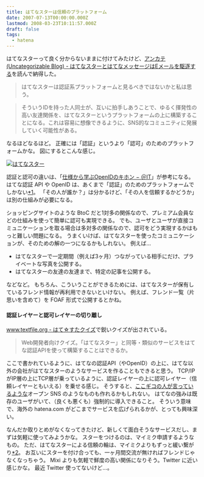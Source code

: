 ```yaml
---
title: はてなスターは信頼のプラットフォーム
date: 2007-07-13T00:00:00.000Z
lastmod: 2008-03-23T10:11:57.000Z
draft: false
tags:
  - hatena
---
```


はてなスターって良く分からないままに付けてみたけど、[アンカテ(Uncategorizable Blog) - はてなスターとはてなメッセージはEメールを駆逐する](http://d.hatena.ne.jp/essa/20070712/p1)を読んで納得した。

> はてなスターは認証系プラットフォームと見るべきではないかと私は思う。

> そういうIDを持った人同士が、互いに拍手しあうことで、ゆるく揮発性の高い友達関係を、はてなスターというプラットフォームの上に構築することになる。これは容易に想像できるように、SNS的なコミュニティに発展していく可能性がある。

なるほどなるほど。 正確には「認証」というより「認可」のためのプラットフォームかな。 図にするとこんな感じ。

[![はてなスター](https://farm2.staticflickr.com/1067/798345868_1163975b99.jpg "はてなスター")](http://www.flickr.com/photos/machu/798345868/)

認証と認可の違いは、「[仕様から学ぶOpenIDのキホン − ＠IT](http://www.atmarkit.co.jp/fsecurity/rensai/openid01/openid01.html)」が参考になる。 はてな認証 API や OpenID は、あくまで「認証」のためのプラットフォームでしかない[\*1](# "はてな認証は、はてなグループと組み合わせることで認可的にも使えそうだけど")。 「その人が誰か？」は分かるけど、「その人を信頼するかどうか」は別の仕組みが必要になる。

ショッピングサイトのような BtoC だと1対多の関係なので、プレミアム会員などの仕組みを使って簡単に認可も実現できる。 でも、ユーザとユーザが直接コミュニケーションを取る場合は多対多の関係なので、認可をどう実現するかはもっと難しい問題になる。 うまくいけば、はてなスターを使ったコミュニケーションが、そのための解の一つになるかもしれない。 例えば…

* はてなスターで一定期間（例えば3ヶ月）つながっている相手にだけ、プライベートな写真を公開する。
* はてなスターの友達の友達まで、特定の記事を公開する。

などなど。 もちろん、こういうことができるためには、はてなスターが保有しているフレンド情報が再利用できないといけない。 例えば、フレンド一覧（片思いを含めて）を FOAF 形式で公開するとかね。

#### 認証レイヤーと認可レイヤーの切り離し

[www.textfile.org - はて☆すたクイズ](http://d.hatena.ne.jp/textfile/20070713/star)で鋭いクイズが出されている。

> Web開発者向けクイズ。「はてなスター」と同等・類似のサービスをはてな認証APIを使って構築することはできるか。

ここで書かれているように、はてなの認証API（やOpenID）の上に、はてな以外の会社がはてなスターのようなサービスを作ることもできると思う。 TCP/IPがIP層の上にTCP層が乗っているように、認証レイヤーの上に認可レイヤー（信頼レイヤーともいえる）を乗せる感じ。 そうすると、[ここギコの人が言っているような](http://kokogiko.net/m/archives/001420.html)オープン SNS のようなものも作れるかもしれない。 はてなの強みは既存のユーザがいて、（良くも悪くも）強制的に導入できること。 そういう意味で、海外の hatena.com がどこまでサービスを広げられるかが、とっても興味深い。

なんだか取りとめがなくなってきたけど、新しくて面白そうなサービスだし、まずは気軽に使ってみようかな。 スターをつけるのは、マイミク申請するようなもの。 ただ、はてなスターによる信頼の輪は、マイミクよりもずっと緩い繋がり[\*2](# "と思ってたら、 essa さんも同じようなコメントを付けてました")。 お互いにスターを付け合っても、一ヶ月間交流が無ければフレンドじゃなくなっちゃう。 Mixi よりも気軽で鮮度の高い関係になりそう。Twitter に近い感じかな。 最近 Twitter 使ってないけど…。
